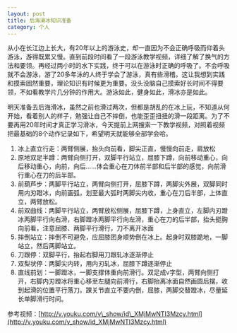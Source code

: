 ```yaml
---
layout: post
title: 后海滑冰知识准备
category: 个人
---
```


从小在长江边上长大，有20年以上的游泳史，却一直因为不会正确呼吸而仰着头游泳，游得既累又慢。直到前段时间看了一段游泳教学视频，详细了解了换气的方法和要领。再经过两小时的水下实践，终于可以在游泳时正确的呼吸了。不会呼吸就不会游泳，游了20多年泳的人终于学会了游泳，真有些滑稽。这让我想到实践和摸索固然重要，理论知识有时候更为重要。没头没脑自己摸索好长时间不得要领，不如看教学片几分钟的作用大。游泳如此，健身如此，滑冰亦是如此。

明天准备去后海滑冰，虽然之前也滑过两次，但都是胡乱的在冰上玩，不知道从何开始，看着别人的样子，勉强让自己不摔倒，也能歪歪扭扭的滑一段距离。为了不要再用20年时间才真正学习滑冰，今天提前上网搜索一下教学视频，对照着视频把最基础的8个动作记录如下，希望明天就能够全部学会哈。

<!-- more -->

1. 冰上直立行走：两臂侧展，抬头向前看，脚尖正直，慢慢向前走，肩放松
1. 原地双足半蹲：两臂向侧打开，双脚平行站立，屈膝下蹲，向前移动重心，向后移动重心，向前，向后……体会重心在刀体前半部和后半部的感觉，向前滑行重心在刀的后半部。
1. 前葫芦步：两脚平行站立，两臂向侧打开，屈膝下蹲，两脚尖外展，双脚同时用内刃蹬冰，向前画弧，划至最大弧时两脚尖内收，重心在刀后半部，上体直立，两臂放松。
1. 前双曲线：两脚平行站立，两臂放松侧展，屈膝下蹲，上身直立，左脚内刃蹬冰两脚平行向右滑，右脚蹬冰两脚平行向左滑，重心在刀的后半部，抬头挺胸向前看，注意屈膝、两脚平行滑行，刀不离开冰面
1. 摔倒站立：摔倒不可避免，应屈膝团身顺势倒在冰上。起身时双膝跪地，一脚站立，然后两脚站立。
1. 刀跟停：双脚平行，抬起右脚用刀跟轧冰逐渐停止
1. 双梨状停：两脚尖内转，用内刃轧冰，屈膝下蹲逐渐停止
1. 直线前划：一脚蹬冰，一脚支撑体重向前滑行。双足成v字型，两臂向侧打开，右脚内刃蹬冰将重心移至左腿向前滑行，右脚抬离冰面自然画圆后摆，收到起滑的位置平行落刀。踝关节直立不要内倒，屈膝，两脚交替蹬冰，尽量延长单脚滑行时间。

参考视频：[http://v.youku.com/v\_show/id\_XMjMwNTI3Mzcy.html](http://v.youku.com/v_show/id_XMjMwNTI3Mzcy.html)
